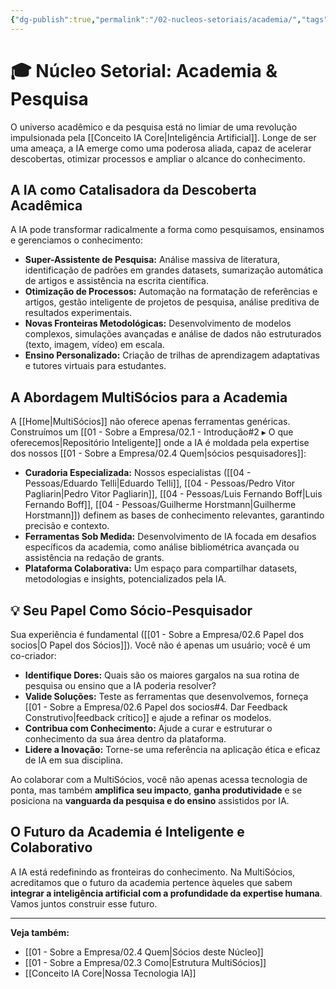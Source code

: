 ```yaml
---
{"dg-publish":true,"permalink":"/02-nucleos-setoriais/academia/","tags":["nucleus","academia","research","ai-applications","knowledge-management"],"noteIcon":""}
---
```



# 🎓 Núcleo Setorial: Academia & Pesquisa

O universo acadêmico e da pesquisa está no limiar de uma revolução impulsionada pela [[Conceito IA Core\|Inteligência Artificial]]. Longe de ser uma ameaça, a IA emerge como uma poderosa aliada, capaz de acelerar descobertas, otimizar processos e ampliar o alcance do conhecimento.

## A IA como Catalisadora da Descoberta Acadêmica

A IA pode transformar radicalmente a forma como pesquisamos, ensinamos e gerenciamos o conhecimento:

*   **Super-Assistente de Pesquisa:** Análise massiva de literatura, identificação de padrões em grandes datasets, sumarização automática de artigos e assistência na escrita científica.
*   **Otimização de Processos:** Automação na formatação de referências e artigos, gestão inteligente de projetos de pesquisa, análise preditiva de resultados experimentais.
*   **Novas Fronteiras Metodológicas:** Desenvolvimento de modelos complexos, simulações avançadas e análise de dados não estruturados (texto, imagem, vídeo) em escala.
*   **Ensino Personalizado:** Criação de trilhas de aprendizagem adaptativas e tutores virtuais para estudantes.

## A Abordagem MultiSócios para a Academia

A [[Home\|MultiSócios]] não oferece apenas ferramentas genéricas. Construímos um [[01 - Sobre a Empresa/02.1 - Introdução#2 ▸ O que oferecemos\|Repositório Inteligente]] onde a IA é moldada pela expertise dos nossos [[01 - Sobre a Empresa/02.4 Quem\|sócios pesquisadores]]:

*   **Curadoria Especializada:** Nossos especialistas ([[04 - Pessoas/Eduardo Telli\|Eduardo Telli]], [[04 - Pessoas/Pedro Vitor Pagliarin\|Pedro Vitor Pagliarin]], [[04 - Pessoas/Luis Fernando Boff\|Luis Fernando Boff]], [[04 - Pessoas/Guilherme Horstmann\|Guilherme Horstmann]]) definem as bases de conhecimento relevantes, garantindo precisão e contexto.
*   **Ferramentas Sob Medida:** Desenvolvimento de IA focada em desafios específicos da academia, como análise bibliométrica avançada ou assistência na redação de grants.
*   **Plataforma Colaborativa:** Um espaço para compartilhar datasets, metodologias e insights, potencializados pela IA.

## 💡 Seu Papel Como Sócio-Pesquisador

Sua experiência é fundamental ([[01 - Sobre a Empresa/02.6 Papel dos socios\|O Papel dos Sócios]]). Você não é apenas um usuário; você é um co-criador:

*   **Identifique Dores:** Quais são os maiores gargalos na sua rotina de pesquisa ou ensino que a IA poderia resolver?
*   **Valide Soluções:** Teste as ferramentas que desenvolvemos, forneça [[01 - Sobre a Empresa/02.6 Papel dos socios#4. Dar Feedback Construtivo\|feedback crítico]] e ajude a refinar os modelos.
*   **Contribua com Conhecimento:** Ajude a curar e estruturar o conhecimento da sua área dentro da plataforma.
*   **Lidere a Inovação:** Torne-se uma referência na aplicação ética e eficaz de IA em sua disciplina.

Ao colaborar com a MultiSócios, você não apenas acessa tecnologia de ponta, mas também **amplifica seu impacto**, **ganha produtividade** e se posiciona na **vanguarda da pesquisa e do ensino** assistidos por IA.

## O Futuro da Academia é Inteligente e Colaborativo

A IA está redefinindo as fronteiras do conhecimento. Na MultiSócios, acreditamos que o futuro da academia pertence àqueles que sabem **integrar a inteligência artificial com a profundidade da expertise humana**. Vamos juntos construir esse futuro.

---
**Veja também:**
*   [[01 - Sobre a Empresa/02.4 Quem\|Sócios deste Núcleo]]
*   [[01 - Sobre a Empresa/02.3 Como\|Estrutura MultiSócios]]
*   [[Conceito IA Core\|Nossa Tecnologia IA]]
